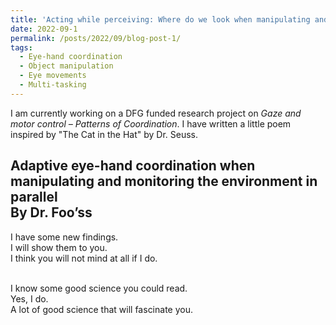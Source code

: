 ```yaml
---
title: 'Acting while perceiving: Where do we look when manipulating and monitoring the environment in parallel?'
date: 2022-09-1
permalink: /posts/2022/09/blog-post-1/
tags:
  - Eye-hand coordination
  - Object manipulation
  - Eye movements
  - Multi-tasking
---
```


I am currently working on a DFG funded research project on <i>Gaze and motor control – Patterns of Coordination</i>. I have written a little poem inspired by "The Cat in the Hat" by Dr. Seuss.

Adaptive eye-hand coordination when manipulating and monitoring the environment in parallel <br/>
By Dr. Foo’ss
------
I have some new findings. <br/>
I will show them to you. <br/>
I think you will not mind at all if I do. <br/> <br/>

I know some good science you could read. <br/>
Yes, I do. <br/>
A lot of good science that will fascinate you. <br/>
